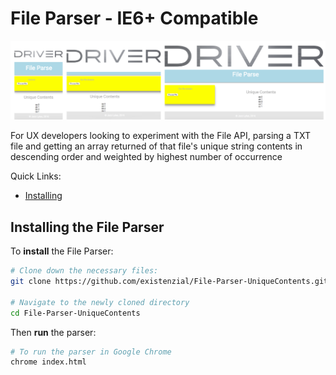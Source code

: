 # File Parser - IE6+ Compatible
![Small - Medium - Large Responsive Design](img/design.png)

For UX developers looking to experiment with the File API, parsing a TXT file and getting an array returned of that file's unique string contents in descending order and weighted by highest number of occurrence

Quick Links:

*  [Installing](#installing)

## <a name="installing"></a> Installing the File Parser
To **install** the File Parser:

```bash
# Clone down the necessary files:
git clone https://github.com/existenzial/File-Parser-UniqueContents.git

# Navigate to the newly cloned directory
cd File-Parser-UniqueContents
```

Then **run** the parser:

```bash
# To run the parser in Google Chrome
chrome index.html
```
